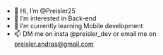 - 👋 Hi, I’m @Preisler25
- 👀 I’m interested in Back-end
- 🌱 I’m currently learning Mobile development
- 📫 DM me on insta @preisler_dev or email me on preisler.andras@gmail.com

<!---
Preisler25/Preisler25 is a ✨ special ✨ repository because its `README.md` (this file) appears on your GitHub profile.
You can click the Preview link to take a look at your changes.
--->
